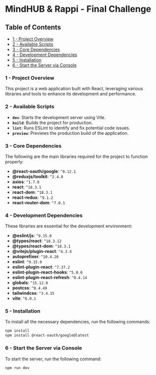 # MindHUB & Rappi - Final Challenge

## Table of Contents
- [1 - Project Overview](#1---project-overview)
- [2 - Available Scripts](#2---available-scripts)
- [3 - Core Dependencies](#3---core-dependencies)
- [4 - Development Dependencies](#4---development-dependencies)
- [5 - Installation](#5---installation)
- [6 - Start the Server via Console](#6---start-the-server-via-console)

### 1 - Project Overview
This project is a web application built with React, leveraging various libraries and tools to enhance its development and performance.

### 2 - Available Scripts
- **`dev`**: Starts the development server using Vite.
- **`build`**: Builds the project for production.
- **`lint`**: Runs ESLint to identify and fix potential code issues.
- **`preview`**: Previews the production build of the application.

### 3 - Core Dependencies
The following are the main libraries required for the project to function properly:
- **@react-oauth/google**: `^0.12.1`
- **@reduxjs/toolkit**: `^2.4.0`
- **axios**: `^1.7.8`
- **react**: `^18.3.1`
- **react-dom**: `^18.3.1`
- **react-redux**: `^9.1.2`
- **react-router-dom**: `^7.0.1`

### 4 - Development Dependencies
These libraries are essential for the development environment:
- **@eslint/js**: `^9.15.0`
- **@types/react**: `^18.3.12`
- **@types/react-dom**: `^18.3.1`
- **@vitejs/plugin-react**: `^4.3.4`
- **autoprefixer**: `^10.4.20`
- **eslint**: `^9.15.0`
- **eslint-plugin-react**: `^7.37.2`
- **eslint-plugin-react-hooks**: `^5.0.0`
- **eslint-plugin-react-refresh**: `^0.4.14`
- **globals**: `^15.12.0`
- **postcss**: `^8.4.49`
- **tailwindcss**: `^3.4.15`
- **vite**: `^6.0.1`

### 5 - Installation
To install all the necessary dependencies, run the following commands:
```bash
npm install
npm install @react-oauth/google@latest
```

### 6 - Start the Server via Console

To start the server, run the following command:

```bash
npm run dev
```